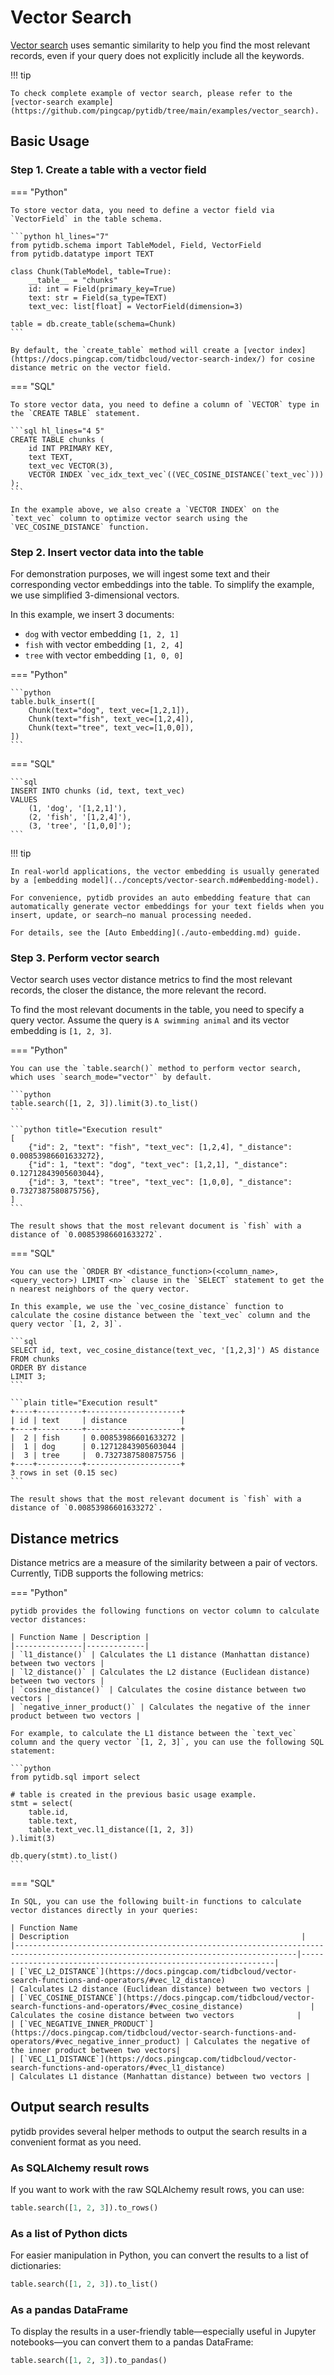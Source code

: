 # Vector Search

[Vector search](https://docs.pingcap.com/tidbcloud/vector-search-overview) uses semantic similarity to help you find the most relevant records, even if your query does not explicitly include all the keywords.

!!! tip

    To check complete example of vector search, please refer to the [vector-search example](https://github.com/pingcap/pytidb/tree/main/examples/vector_search).


## Basic Usage

### Step 1. Create a table with a vector field

=== "Python"

    To store vector data, you need to define a vector field via `VectorField` in the table schema.

    ```python hl_lines="7"
    from pytidb.schema import TableModel, Field, VectorField
    from pytidb.datatype import TEXT

    class Chunk(TableModel, table=True):
        __table__ = "chunks"
        id: int = Field(primary_key=True)
        text: str = Field(sa_type=TEXT)
        text_vec: list[float] = VectorField(dimension=3)

    table = db.create_table(schema=Chunk)
    ```

    By default, the `create_table` method will create a [vector index](https://docs.pingcap.com/tidbcloud/vector-search-index/) for cosine distance metric on the vector field.

=== "SQL"

    To store vector data, you need to define a column of `VECTOR` type in the `CREATE TABLE` statement.

    ```sql hl_lines="4 5"
    CREATE TABLE chunks (
        id INT PRIMARY KEY,
        text TEXT,
        text_vec VECTOR(3),
        VECTOR INDEX `vec_idx_text_vec`((VEC_COSINE_DISTANCE(`text_vec`)))
    );
    ```

    In the example above, we also create a `VECTOR INDEX` on the `text_vec` column to optimize vector search using the `VEC_COSINE_DISTANCE` function.


### Step 2. Insert vector data into the table

For demonstration purposes, we will ingest some text and their corresponding vector embeddings into the table. To simplify the example, we use simplified 3-dimensional vectors.

In this example, we insert 3 documents:

- `dog` with vector embedding `[1, 2, 1]`
- `fish` with vector embedding `[1, 2, 4]`
- `tree` with vector embedding `[1, 0, 0]`

=== "Python"

    ```python
    table.bulk_insert([
        Chunk(text="dog", text_vec=[1,2,1]),
        Chunk(text="fish", text_vec=[1,2,4]),
        Chunk(text="tree", text_vec=[1,0,0]),
    ])
    ```

=== "SQL"

    ```sql
    INSERT INTO chunks (id, text, text_vec)
    VALUES
        (1, 'dog', '[1,2,1]'),
        (2, 'fish', '[1,2,4]'),
        (3, 'tree', '[1,0,0]');
    ```

!!! tip

    In real-world applications, the vector embedding is usually generated by a [embedding model](../concepts/vector-search.md#embedding-model).
    
    For convenience, pytidb provides an auto embedding feature that can automatically generate vector embeddings for your text fields when you insert, update, or search—no manual processing needed.

    For details, see the [Auto Embedding](./auto-embedding.md) guide.  

### Step 3. Perform vector search

Vector search uses vector distance metrics to find the most relevant records, the closer the distance, the more relevant the record.

To find the most relevant documents in the table, you need to specify a query vector. Assume the query is `A swimming animal` and its vector embedding is `[1, 2, 3]`.

=== "Python"

    You can use the `table.search()` method to perform vector search, which uses `search_mode="vector"` by default.

    ```python
    table.search([1, 2, 3]).limit(3).to_list()
    ```

    ```python title="Execution result"
    [
        {"id": 2, "text": "fish", "text_vec": [1,2,4], "_distance": 0.00853986601633272},
        {"id": 1, "text": "dog", "text_vec": [1,2,1], "_distance": 0.12712843905603044},
        {"id": 3, "text": "tree", "text_vec": [1,0,0], "_distance": 0.7327387580875756},
    ]
    ```

    The result shows that the most relevant document is `fish` with a distance of `0.00853986601633272`.

=== "SQL"

    You can use the `ORDER BY <distance_function>(<column_name>, <query_vector>) LIMIT <n>` clause in the `SELECT` statement to get the n nearest neighbors of the query vector.

    In this example, we use the `vec_cosine_distance` function to calculate the cosine distance between the `text_vec` column and the query vector `[1, 2, 3]`.

    ```sql
    SELECT id, text, vec_cosine_distance(text_vec, '[1,2,3]') AS distance
    FROM chunks
    ORDER BY distance
    LIMIT 3;
    ```

    ```plain title="Execution result"
    +----+----------+---------------------+
    | id | text     | distance            |
    +----+----------+---------------------+
    |  2 | fish     | 0.00853986601633272 |
    |  1 | dog      | 0.12712843905603044 |
    |  3 | tree     |  0.7327387580875756 |
    +----+----------+---------------------+
    3 rows in set (0.15 sec)
    ```

    The result shows that the most relevant document is `fish` with a distance of `0.00853986601633272`.


## Distance metrics

Distance metrics are a measure of the similarity between a pair of vectors. Currently, TiDB supports the following metrics:

=== "Python"

    pytidb provides the following functions on vector column to calculate vector distances:

    | Function Name | Description |
    |---------------|-------------|
    | `l1_distance()` | Calculates the L1 distance (Manhattan distance) between two vectors |
    | `l2_distance()` | Calculates the L2 distance (Euclidean distance) between two vectors |
    | `cosine_distance()` | Calculates the cosine distance between two vectors |
    | `negative_inner_product()` | Calculates the negative of the inner product between two vectors |

    For example, to calculate the L1 distance between the `text_vec` column and the query vector `[1, 2, 3]`, you can use the following SQL statement:

    ```python
    from pytidb.sql import select

    # table is created in the previous basic usage example.
    stmt = select(
        table.id,
        table.text,
        table.text_vec.l1_distance([1, 2, 3])
    ).limit(3)

    db.query(stmt).to_list()
    ```

=== "SQL"

    In SQL, you can use the following built-in functions to calculate vector distances directly in your queries:

    | Function Name                                                                                                                        | Description                                                    |
    |-------------------------------------------------------------------------------------------------------------------------------------|----------------------------------------------------------------|
    | [`VEC_L2_DISTANCE`](https://docs.pingcap.com/tidbcloud/vector-search-functions-and-operators/#vec_l2_distance)                       | Calculates L2 distance (Euclidean distance) between two vectors |
    | [`VEC_COSINE_DISTANCE`](https://docs.pingcap.com/tidbcloud/vector-search-functions-and-operators/#vec_cosine_distance)               | Calculates the cosine distance between two vectors              |
    | [`VEC_NEGATIVE_INNER_PRODUCT`](https://docs.pingcap.com/tidbcloud/vector-search-functions-and-operators/#vec_negative_inner_product) | Calculates the negative of the inner product between two vectors|
    | [`VEC_L1_DISTANCE`](https://docs.pingcap.com/tidbcloud/vector-search-functions-and-operators/#vec_l1_distance)                       | Calculates L1 distance (Manhattan distance) between two vectors |


## Output search results

pytidb provides several helper methods to output the search results in a convenient format as you need.

### As SQLAlchemy result rows

If you want to work with the raw SQLAlchemy result rows, you can use:

```python
table.search([1, 2, 3]).to_rows()
```

### As a list of Python dicts

For easier manipulation in Python, you can convert the results to a list of dictionaries:

```python
table.search([1, 2, 3]).to_list()
```

### As a pandas DataFrame

To display the results in a user-friendly table—especially useful in Jupyter notebooks—you can convert them to a pandas DataFrame:

```python
table.search([1, 2, 3]).to_pandas()
```
